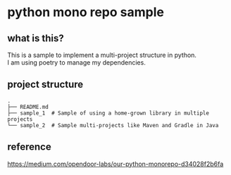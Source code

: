 # python mono repo sample 

## what is this?

This is a sample to implement a multi-project structure in python.  
I am using poetry to manage my dependencies.  


## project structure

```
.
├── README.md
├── sample_1  # Sample of using a home-grown library in multiple projects
└── sample_2  # Sample multi-projects like Maven and Gradle in Java 
```


## reference

https://medium.com/opendoor-labs/our-python-monorepo-d34028f2b6fa
